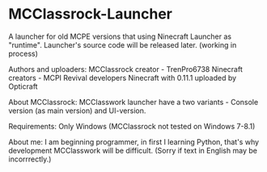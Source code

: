 # MCClassrock-Launcher
A launcher for old MCPE versions that using Ninecraft Launcher as "runtime".
Launcher's source code will be released later.
(working in process)

Authors and uploaders:
MCClassrock creator - TrenPro6738
Ninecraft creators - MCPI Revival developers
Ninecraft with 0.11.1 uploaded by Opticraft

About MCClassrock:
MCClasswork launcher have a two variants - Console version (as main version) and UI-version.

Requirements:
Only Windows (MCClassrock not tested on Windows 7-8.1)

About me: I am beginning programmer, in first I learning Python, that's why development MCClasswork will be difficult.
(Sorry if text in English may be incorrrectly.)
